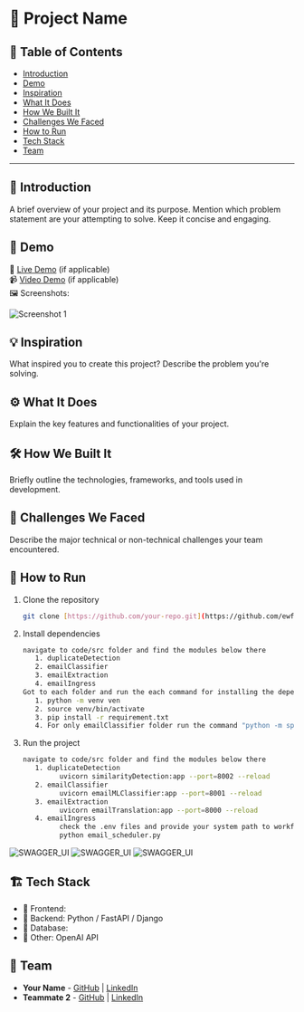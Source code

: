# 🚀 Project Name

## 📌 Table of Contents
- [Introduction](#introduction)
- [Demo](#demo)
- [Inspiration](#inspiration)
- [What It Does](#what-it-does)
- [How We Built It](#how-we-built-it)
- [Challenges We Faced](#challenges-we-faced)
- [How to Run](#how-to-run)
- [Tech Stack](#tech-stack)
- [Team](#team)

---

## 🎯 Introduction
A brief overview of your project and its purpose. Mention which problem statement are your attempting to solve. Keep it concise and engaging.

## 🎥 Demo
🔗 [Live Demo](#) (if applicable)  
📹 [Video Demo](#) (if applicable)  
🖼️ Screenshots:

![Screenshot 1](link-to-image)

## 💡 Inspiration
What inspired you to create this project? Describe the problem you're solving.

## ⚙️ What It Does
Explain the key features and functionalities of your project.

## 🛠️ How We Built It
Briefly outline the technologies, frameworks, and tools used in development.

## 🚧 Challenges We Faced
Describe the major technical or non-technical challenges your team encountered.

## 🏃 How to Run
1. Clone the repository  
   ```sh
   git clone [https://github.com/your-repo.git](https://github.com/ewfx/gaied-quantum-coders/)]
   ```
2. Install dependencies  
   ```sh
   navigate to code/src folder and find the modules below there
      1. duplicateDetection
      2. emailClassifier
      3. emailExtraction
      4. emailIngress
   Got to each folder and run the each command for installing the dependencies
      1. python -m venv ven
      2. source venv/bin/activate
      3. pip install -r requirement.txt
      4. For only emailClassifier folder run the command "python -m spacy download en_core_web_sm"
   ```
3. Run the project  
   ```sh
   navigate to code/src folder and find the modules below there
      1. duplicateDetection
            uvicorn similarityDetection:app --port=8002 --reload
      2. emailClassifier
            uvicorn emailMLClassifier:app --port=8001 --reload
      3. emailExtraction
            uvicorn emailTranslation:app --port=8000 --reload
      4. emailIngress
            check the .env files and provide your system path to workflow execute
            python email_scheduler.py
   ```

![SWAGGER_UI](https://github.com/ewfx/gaied-quantum-coders/blob/e5122686c4146d2f0d1948fe012ba783d7fc7135/artifacts/demo/Screenshot%202025-03-26%20at%202.10.32%E2%80%AFPM.png)
![SWAGGER_UI](https://github.com/ewfx/gaied-quantum-coders/blob/e5122686c4146d2f0d1948fe012ba783d7fc7135/artifacts/demo/Screenshot%202025-03-26%20at%202.10.55%E2%80%AFPM.png)
![SWAGGER_UI](https://github.com/ewfx/gaied-quantum-coders/blob/e5122686c4146d2f0d1948fe012ba783d7fc7135/artifacts/demo/Screenshot%202025-03-26%20at%202.11.05%E2%80%AFPM.png)
## 🏗️ Tech Stack
- 🔹 Frontend: 
- 🔹 Backend: Python / FastAPI / Django
- 🔹 Database: 
- 🔹 Other: OpenAI API 

## 👥 Team
- **Your Name** - [GitHub](#) | [LinkedIn](#)
- **Teammate 2** - [GitHub](#) | [LinkedIn](#)
